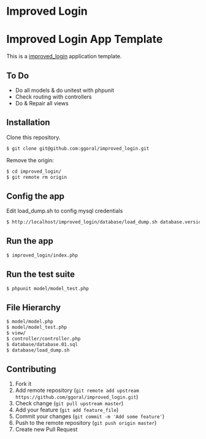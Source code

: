 Improved Login
==============

# Improved Login App Template

This is a [improved_login](https://github.com/ggoral/improved_login) application template.

## To Do

* Do all models & do unitest with phpunit 
* Check routing with controllers
* Do & Repair all views

## Installation

Clone this repository.

```bash
$ git clone git@github.com:ggoral/improved_login.git
```

Remove the origin:

```bash
$ cd improved_login/
$ git remote rm origin
```


## Config the app

Edit load_dump.sh to config mysql credentials

```bash
$ http://localhost/improved_login/database/load_dump.sh database.version.sql
```

## Run the app

```bash
$ improved_login/index.php
```

## Run the test suite

```bash
$ phpunit model/model_test.php
```

## File Hierarchy

```bash
$ model/model.php
$ model/model_test.php
$ view/
$ controller/controller.php
$ database/database.01.sql
$ database/load_dump.sh
```


## Contributing

1. Fork it
2. Add remote repository (`git remote add upstream https://github.com/ggoral/improved_login.git`)
3. Check change (`git pull upstream master`)
4. Add your feature (`git add feature_file`)
5. Commit your changes (`git commit -m 'Add some feature'`)
6. Push to the remote repository (`git push origin master`)
7. Create new Pull Request

